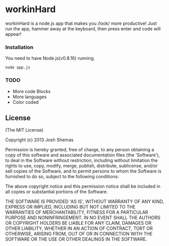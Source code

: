 workinHard
==========

workinHard is a node.js app that makes you /look/ more productive!
Just run the app, hammer away at the keyboard, then press enter and code will appear!

### Installation
You need to have Node.js(v0.8.16) running.

```
node app.js
```

### TODO
- More code Blocks
- More languages
- Color coded

## License

(The MIT License)

Copyright (c) 2013 Josh Shemas

Permission is hereby granted, free of charge, to any person obtaining
a copy of this software and associated documentation files (the
'Software'), to deal in the Software without restriction, including
without limitation the rights to use, copy, modify, merge, publish,
distribute, sublicense, and/or sell copies of the Software, and to
permit persons to whom the Software is furnished to do so, subject to
the following conditions:

The above copyright notice and this permission notice shall be
included in all copies or substantial portions of the Software.

THE SOFTWARE IS PROVIDED 'AS IS', WITHOUT WARRANTY OF ANY KIND,
EXPRESS OR IMPLIED, INCLUDING BUT NOT LIMITED TO THE WARRANTIES OF
MERCHANTABILITY, FITNESS FOR A PARTICULAR PURPOSE AND NONINFRINGEMENT.
IN NO EVENT SHALL THE AUTHORS OR COPYRIGHT HOLDERS BE LIABLE FOR ANY
CLAIM, DAMAGES OR OTHER LIABILITY, WHETHER IN AN ACTION OF CONTRACT,
TORT OR OTHERWISE, ARISING FROM, OUT OF OR IN CONNECTION WITH THE
SOFTWARE OR THE USE OR OTHER DEALINGS IN THE SOFTWARE.
